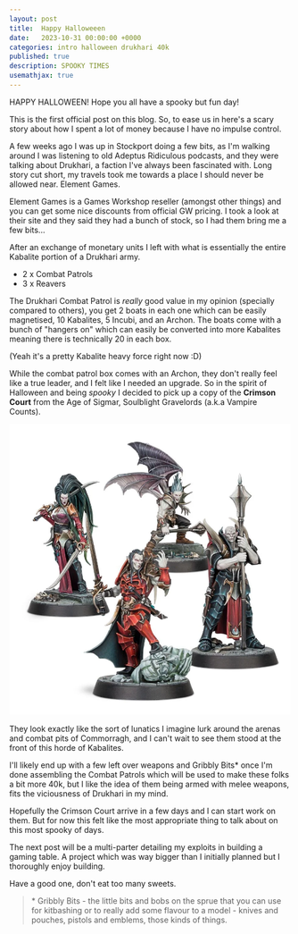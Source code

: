 ```yaml
---
layout: post
title:  Happy Halloweeen
date:   2023-10-31 00:00:00 +0000
categories: intro halloween drukhari 40k
published: true
description: SPOOKY TIMES
usemathjax: true
---
```


HAPPY HALLOWEEN! Hope you all have a spooky but fun day!

This is the first official post on this blog. So, to ease us in here's a scary story about how I spent a lot of money because I have no impulse control.

A few weeks ago I was up in Stockport doing a few bits, as I'm walking around I was listening to old Adeptus Ridiculous podcasts, and they were talking about Drukhari, a faction I've always been fascinated with. Long story cut short, my travels took me towards a place I should never be allowed near. Element Games.

Element Games is a Games Workshop reseller (amongst other things) and you can get some nice discounts from official GW pricing. I took a look at their site and they said they had a bunch of stock, so I had them bring me a few bits...

After an exchange of monetary units I left with what is essentially the entire Kabalite portion of a Drukhari army.

- 2 x Combat Patrols
- 3 x Reavers

The Drukhari Combat Patrol is *really* good value in my opinion (specially compared to others), you get 2 boats in each one which can be easily magnetised, 10 Kabalites, 5 Incubi, and an Archon. The boats come with a bunch of "hangers on" which can easily be converted into more Kabalites meaning there is technically 20 in each box.

(Yeah it's a pretty Kabalite heavy force right now :D)

While the combat patrol box comes with an Archon, they don't really feel like a true leader, and I felt like I needed an upgrade. So in the spirit of Halloween and being *spooky* I decided to pick up a copy of the **Crimson Court** from the Age of Sigmar, Soulblight Gravelords (a.k.a Vampire Counts).

![Crimson Court](/assets/img/post_img/crimson_court.png)

They look exactly like the sort of lunatics I imagine lurk around the arenas and combat pits of Commorragh, and I can't wait to see them stood at the front of this horde of Kabalites.

I'll likely end up with a few left over weapons and Gribbly Bits* once I'm done assembling the Combat Patrols which will be used to make these folks a bit more 40k, but I like the idea of them being armed with melee weapons, fits the viciousness of Drukhari in my mind.

Hopefully the Crimson Court arrive in a few days and I can start work on them. But for now this felt like the most appropriate thing to talk about on this most spooky of days.

The next post will be a multi-parter detailing my exploits in building a gaming table. A project which was way bigger than I initially planned but I thoroughly enjoy building.

Have a good one, don't eat too many sweets.

> \* Gribbly Bits - the little bits and bobs on the sprue that you can use for kitbashing or to really add some flavour to a model - knives and pouches, pistols and emblems, those kinds of things.


